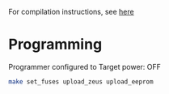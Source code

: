 For compilation instructions, see [here](https://github.com/formicidae-tracker/documentation/wiki/Technical-Guide%3A-Uploading-a-new-firmware)

# Programming
Programmer configured to Target power: OFF

```sh
make set_fuses upload_zeus upload_eeprom
```
